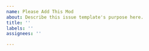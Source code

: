 ```yaml
---
name: Please Add This Mod
about: Describe this issue template's purpose here.
title: ''
labels: ''
assignees: ''

---
```




